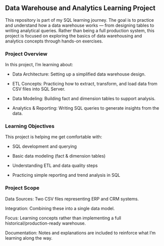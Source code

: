 ## Data Warehouse and Analytics Learning Project 

This repository is part of my SQL learning journey. The goal is to practice and understand how a data warehouse works — from designing tables to writing analytical queries. Rather than being a full production system, this project is focused on exploring the basics of data warehousing and analytics concepts through hands-on exercises.

### Project Overview

In this project, I’m learning about:

- Data Architecture: Setting up a simplified data warehouse design.

- ETL Concepts: Practicing how to extract, transform, and load data from CSV files into SQL    Server.

- Data Modeling: Building fact and dimension tables to support analysis.

- Analytics & Reporting: Writing SQL queries to generate insights from the data.

### Learning Objectives 

This project is helping me get comfortable with:

- SQL development and querying

- Basic data modeling (fact & dimension tables)

- Understanding ETL and data quality steps

- Practicing simple reporting and trend analysis in SQL

### Project Scope

Data Sources: Two CSV files representing ERP and CRM systems.

Integration: Combining these into a single data model.

Focus: Learning concepts rather than implementing a full historical/production-ready warehouse.

Documentation: Notes and explanations are included to reinforce what I’m learning along the way.
